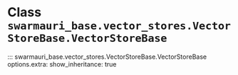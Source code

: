 # Class `swarmauri_base.vector_stores.VectorStoreBase.VectorStoreBase`

::: swarmauri_base.vector_stores.VectorStoreBase.VectorStoreBase
    options.extra:
      show_inheritance: true

